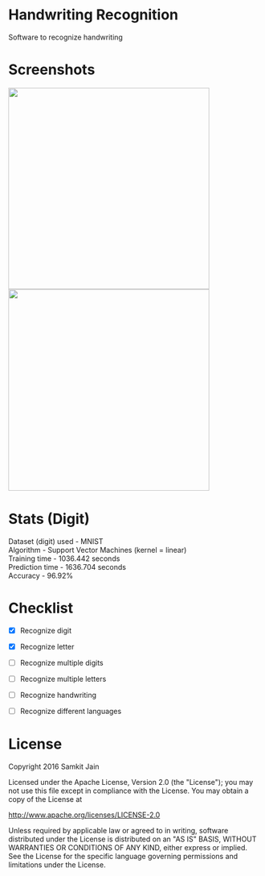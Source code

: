 # Handwriting Recognition

Software to recognize handwriting


# Screenshots

<img src="https://github.com/samkit-jain/Handwriting-Recognition/blob/master/screen1.png" width="400">
<img src="https://github.com/samkit-jain/Handwriting-Recognition/blob/master/screen2.png" width="400">

# Stats (Digit)

Dataset (digit) used - MNIST  
Algorithm - Support Vector Machines (kernel = linear)  
Training time - 1036.442 seconds  
Prediction time - 1636.704 seconds  
Accuracy - 96.92%  


# Checklist

- [x] Recognize digit
- [x] Recognize letter
- [ ] Recognize multiple digits
- [ ] Recognize multiple letters
- [ ] Recognize handwriting
- [ ] Recognize different languages


# License

Copyright 2016 Samkit Jain

Licensed under the Apache License, Version 2.0 (the "License");
you may not use this file except in compliance with the License.
You may obtain a copy of the License at

   http://www.apache.org/licenses/LICENSE-2.0

Unless required by applicable law or agreed to in writing, software
distributed under the License is distributed on an "AS IS" BASIS,
WITHOUT WARRANTIES OR CONDITIONS OF ANY KIND, either express or implied.
See the License for the specific language governing permissions and
limitations under the License.
